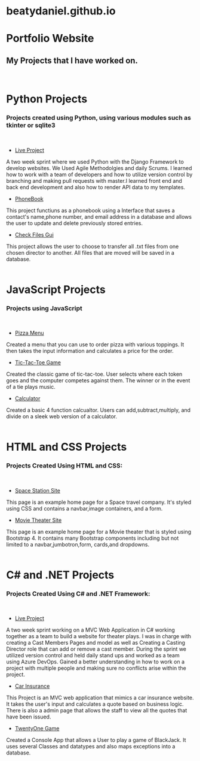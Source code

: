 # beatydaniel.github.io
# Portfolio Website


<strong><h2>My Projects that I have worked on.</h1></strong>
<br>

# Python Projects
 <h3>Projects created using Python, using various modules such as tkinter or sqlite3</h3>
 <br>  

* [Live Project](https://github.com/beatydaniel/Python-Live-Project)

A two week sprint where we used Python with the Django Framework to develop websites. We Used Agile Methodolgies and daily Scrums. I learned how to work with a team of developers and how to utilize version control by branching and making pull requests with master.I learned front end and back end development and also how to render API data to my templates.

* [PhoneBook](https://github.com/beatydaniel/Python-Projects/tree/main/Phonebook_Project)

This project functiuns as a phonebook using a Interface that saves a contact's name,phone number, and email address in a database and allows the user to update and delete previously stored entries.

* [Check Files Gui](https://github.com/beatydaniel/Python-Projects/tree/main/File%20Transfer)

This project allows the user to choose to transfer all .txt files from one chosen director to another.
All files that are moved will be saved in a database.
<br>
<br>

# JavaScript Projects
 <h3>Projects using JavaScript</h3>
 <br>

* [Pizza Menu](https://github.com/beatydaniel/JavaScript-Projects/tree/main/Pizza_Project)

Created a menu that you can use to order pizza with various toppings. It then takes the input information
and calculates a price for the order.

* [Tic-Tac-Toe Game](https://github.com/beatydaniel/JavaScript-Projects/tree/main/TicTacToe)

Created the classic game of tic-tac-toe. User selects where each token goes and the computer competes against them. The winner
or in the event of a tie plays music.

* [Calculator](https://github.com/beatydaniel/JavaScript-Projects/tree/main/JavaScript%20Projects)

Created a basic 4 function calcualtor. Users can add,subtract,multiply, and divide on a sleek web version of a calculator.
<br>
<br>

# HTML and CSS Projects
<h3>Projects Created Using HTML and CSS:</h3>
<br>
    
    
    
* [Space Station Site](https://github.com/beatydaniel/HTML-and-CSS-Projects/tree/main/Project) 

This page is an example home page for a Space travel company. It's styled using CSS and contains
a navbar,image containers, and a form.

* [Movie Theater Site](https://github.com/beatydaniel/HTML-and-CSS-Projects/tree/main/bootstrap4_project)

This page is an example home page for a Movie theater that is styled using Bootstrap 4. It
contains many Bootstrap components including but not limited to a navbar,jumbotron,form,
cards,and dropdowns.
<br>
<br>

# C# and .NET Projects
<h3>Projects Created Using C# and .NET Framework:</h3>
<br>

* [Live Project](https://github.com/beatydaniel/CSharp--Live-Project)

A two week sprint working on a MVC Web Application in C# working together as a team to build a website for theater plays. I was in charge with creating a Cast Members Pages and model as well as Creating a Casting Director role that can add or remove a cast member. During the sprint we utilized version control and held daily stand ups and worked as a team using Azure DevOps. Gained a better understanding in how to work on a project with multiple people and making sure no conflicts arise within the project.

* [Car Insurance](https://github.com/beatydaniel/The-Tech-Academy-Basic-C-Sharp-Projects/tree/main/CarInsurance)

This Project is an MVC web application that mimics a car insurance website. It takes the user's input and calculates a quote based on business logic. There is also a admin page that allows the staff to view all the quotes that have been issued.
<br>
* [TwentyOne Game](https://github.com/beatydaniel/The-Tech-Academy-Basic-C-Sharp-Projects/tree/main/TwentyOne)

Created a Console App that allows a User to play a game of BlackJack. It uses several Classes and datatypes and also maps exceptions into a database.

